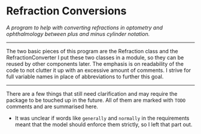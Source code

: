 # Refraction Conversions

_A program to help with converting refractions in optometry and ophthalmology between plus and minus cylinder notation._

---
The two basic pieces of this program are the Refraction class and the RefractionConverter 
I put these two classes in a module, so they can be reused by other components later.
The emphasis is on readability of the code to not clutter it up with an excessive amount of comments.
I strive for full variable names in place of abbreviations to further this goal.

---

There are a few things that still need clarification and may require the package to be touched up in the future.
All of them are marked with `TODO` comments and are summarised here.
* It was unclear if words like `generally` and `normally` in the requirements meant that the model should enforce them strictly, so I left that part out.







